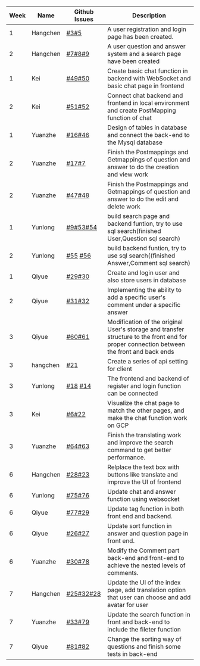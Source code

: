 | **Week** | **Name** | **Github Issues**                                                                                                                                                                                                                  | **Description**                                                                                                                           |
|----------|----------|------------------------------------------------------------------------------------------------------------------------------------------------------------------------------------------------------------------------------------|-------------------------------------------------------------------------------------------------------------------------------------------|
| 1        | Hangchen | [#3](https://github.com/sopra-fs23-group-38/sopra-fs23-38-client/issues/3)[#5](https://github.com/sopra-fs23-group-38/sopra-fs23-38-client/issues/5)                                                                               | A user registration and login page has been created.                                                                                      |
| 2        | Hangchen | [#7](https://github.com/sopra-fs23-group-38/sopra-fs23-38-client/issues/7)[#8](https://github.com/sopra-fs23-group-38/sopra-fs23-38-client/issues/8)[#9 ](https://github.com/sopra-fs23-group-38/sopra-fs23-38-client/issues/9)    | A user question and answer system and a search page have been created                                                                     |
| 1        | Kei      | [#49](https://github.com/sopra-fs23-group-38/sopra-fs23-38-server/issues/49)[#50](https://github.com/sopra-fs23-group-38/sopra-fs23-38-server/issues/50)                                                                           | Create basic chat function in backend with WebSocket and basic chat page in frontend                                                      |
| 2        | Kei      | [#51](https://github.com/sopra-fs23-group-38/sopra-fs23-38-client/issues/51)[#52](https://github.com/sopra-fs23-group-38/sopra-fs23-38-server/issues/52)                                                                           | Connect chat backend and frontend in local environment and create PostMapping function of chat                                            |
| 1        | Yuanzhe  | [#16](https://github.com/sopra-fs23-group-38/sopra-fs23-38-server/issues/16)[#46](https://github.com/sopra-fs23-group-38/sopra-fs23-38-server/issues/46)                                                                           | Design of tables in database and connect the back-end to the Mysql database                                                               |
| 2        | Yuanzhe  | [#17](https://github.com/sopra-fs23-group-38/sopra-fs23-38-server/issues/17)[#7](https://github.com/sopra-fs23-group-38/sopra-fs23-38-server/issues/7)                                                                             | Finish the Postmappings and Getmappings of question and answer to do the creation and view work                                           |
| 2        | Yuanzhe  | [#47](https://github.com/sopra-fs23-group-38/sopra-fs23-38-server/issues/47)[#48](https://github.com/sopra-fs23-group-38/sopra-fs23-38-server/issues/48)                                                                           | Finish the Postmappings and Getmappings of question and answer to do the edit and delete work                                             |
| 1        | Yunlong  | [#9](https://github.com/sopra-fs23-group-38/sopra-fs23-38-server/issues/9)[#53](https://github.com/sopra-fs23-group-38/sopra-fs23-38-server/issues/53)[#54](https://github.com/sopra-fs23-group-38/sopra-fs23-38-server/issues/54) | build search page and backend funtion, try to use sql search(finished User,Question sql search)                                           |
| 2        | Yunlong  | [#55](https://github.com/sopra-fs23-group-38/sopra-fs23-38-server/issues/55) [#56](https://github.com/sopra-fs23-group-38/sopra-fs23-38-server/issues/56)                                                                          | build  backend funtion, try to use sql search((finished Answer,Comment sql search)                                                        |
| 1        | Qiyue    | [#29](https://github.com/sopra-fs23-group-38/sopra-fs23-38-server/issues/29)[#30](https://github.com/sopra-fs23-group-38/sopra-fs23-38-server/issues/30)                                                                           | Create and login user and also store users in database                                                                                    |
| 2        | Qiyue    | [#31](https://github.com/sopra-fs23-group-38/sopra-fs23-38-server/issues/31)[#32](https://github.com/sopra-fs23-group-38/sopra-fs23-38-server/issues/32)                                                                           | Implementing the ability to add a specific user's comment under a specific answer                                                         |
| 3        | Qiyue    | [#60](https://github.com/sopra-fs23-group-38/sopra-fs23-38-server/issues/31)[#61](https://github.com/sopra-fs23-group-38/sopra-fs23-38-server/issues/32)                                                                           | Modification of the original User's storage and transfer structure to the front end for proper connection between the front and back ends |
| 3        | hangchen | [#21](https://github.com/sopra-fs23-group-38/sopra-fs23-38-client/issues/21)                                                                                                                                                       | Create a series of api setting for client                                                                                                 | 
| 3        | Yunlong  | [#18](https://github.com/sopra-fs23-group-38/sopra-fs23-38-client/issues/18) [#14](https://github.com/sopra-fs23-group-38/sopra-fs23-38-client/issues/14)                                                                          | The frontend and backend of register and login function can be connected                                                                  |
| 3        | Kei      | [#6](https://github.com/sopra-fs23-group-38/sopra-fs23-38-client/issues/6)[#22](https://github.com/sopra-fs23-group-38/sopra-fs23-38-server/issues/22)                                                                             | Visualize the chat page to match the other pages, and make the chat function work on GCP                                                  |
| 3        | Yuanzhe  | [#64](https://github.com/sopra-fs23-group-38/sopra-fs23-38-server/issues/64)[#63](https://github.com/sopra-fs23-group-38/sopra-fs23-38-server/issues/63)                                                                             | Finish the translating work and improve the search command to get better performance.                                                     |
| 6        | Hangchen | [#28](https://github.com/sopra-fs23-group-38/sopra-fs23-38-slient/issues/28)[#23](https://github.com/sopra-fs23-group-38/sopra-fs23-38-slient/issues/23)| Relplace the text box with buttons like translate and improve the UI of frontend                                                          |
| 6        | Yunlong  | [#75](https://github.com/sopra-fs23-group-38/sopra-fs23-38-server/issues/75)[#76](https://github.com/sopra-fs23-group-38/sopra-fs23-38-server/issues/76)                                                                          | Update chat and answer function using websocket                                                                                           | 
| 6        | Qiyue    | [#77](https://github.com/sopra-fs23-group-38/sopra-fs23-38-server/issues/77)[#29](https://github.com/sopra-fs23-group-38/sopra-fs23-38-client/issues/29) | Update tag function in both front end and backend.                                                                                        
| 6        | Qiyue    | [#26](https://github.com/sopra-fs23-group-38/sopra-fs23-38-client/issues/26)[#27](https://github.com/sopra-fs23-group-38/sopra-fs23-38-client/issues/27) | Update sort function in answer and question page in front end.                                                                            
| 6        | Yuanzhe  | [#30](https://github.com/sopra-fs23-group-38/sopra-fs23-38-client/issues/30)[#78](https://github.com/sopra-fs23-group-38/sopra-fs23-38-server/issues/78) | Modify the Comment part back-end and front-end to achieve the nested levels of comments.                                                  |
| 7        | Hangchen | [#25](https://github.com/sopra-fs23-group-38/sopra-fs23-38-client/issues/25)[#32](https://github.com/sopra-fs23-group-38/sopra-fs23-38-client/issues/32)[#28](https://github.com/sopra-fs23-group-38/sopra-fs23-38-client/issues/25) | Update the UI of the index page, add translation option that user can choose and add avatar for user  
| 7        | Yuanzhe | [#33](https://github.com/sopra-fs23-group-38/sopra-fs23-38-client/issues/33)[#79](https://github.com/sopra-fs23-group-38/sopra-fs23-38-server/issues/79) | Update the search function in front and back-end to include the fileter function |
| 7        | Qiyue | [#81](https://github.com/sopra-fs23-group-38/sopra-fs23-38-client/issues/81)[#82](https://github.com/sopra-fs23-group-38/sopra-fs23-38-server/issues/82) | Change the sorting way of questions and finish some tests in back-end |
